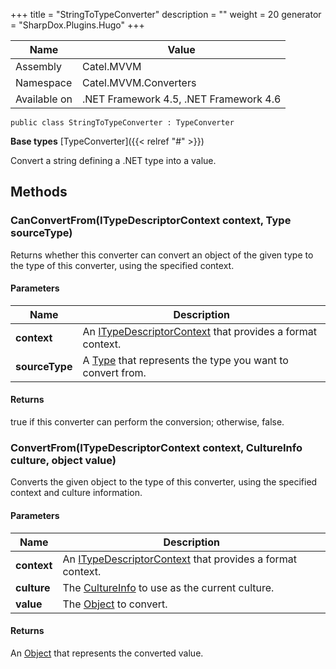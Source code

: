 

+++
title = "StringToTypeConverter" 
description = ""
weight = 20
generator = "SharpDox.Plugins.Hugo"
+++

Name|Value
---|---
Assembly|Catel.MVVM
Namespace|Catel.MVVM.Converters
Available on|.NET Framework 4.5, .NET Framework 4.6

```
public class StringToTypeConverter : TypeConverter
```

**Base types**
[TypeConverter]({{< relref "#" >}})

Convert a string defining a .NET type into a value.

## Methods

### CanConvertFrom(ITypeDescriptorContext context, Type sourceType)

Returns whether this converter can convert an object of the given type to the type of this converter, using the specified context.

#### Parameters

Name|Description
---|---
**context**|An [ITypeDescriptorContext](#) that provides a format context.
**sourceType**|A [Type](#) that represents the type you want to convert from.

#### Returns

true if this converter can perform the conversion; otherwise, false.

### ConvertFrom(ITypeDescriptorContext context, CultureInfo culture, object value)

Converts the given object to the type of this converter, using the specified context and culture information.

#### Parameters

Name|Description
---|---
**context**|An [ITypeDescriptorContext](#) that provides a format context.
**culture**|The [CultureInfo](#) to use as the current culture.
**value**|The [Object](#) to convert.

#### Returns

An [Object](#) that represents the converted value.

